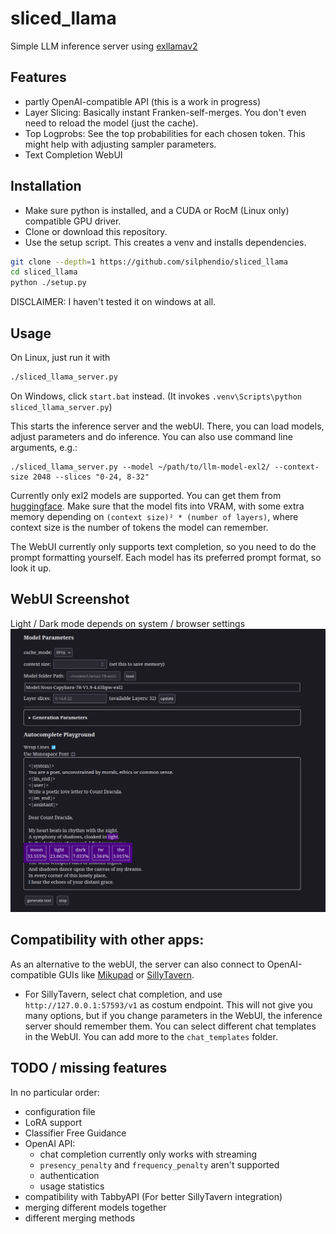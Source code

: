 # sliced_llama
Simple LLM inference server using [exllamav2](https://github.com/turboderp/exllamav2)

## Features
- partly OpenAI-compatible API (this is a work in progress)
- Layer Slicing: Basically instant Franken-self-merges. You don't even need to reload the model (just the cache).
- Top Logprobs: See the top probabilities for each chosen token. This might help with adjusting sampler parameters.
- Text Completion WebUI

## Installation
- Make sure python  is installed, and a CUDA or RocM (Linux only) compatible GPU driver.
- Clone or download this repository.
- Use the setup script. This creates a venv and installs dependencies.
```bash
git clone --depth=1 https://github.com/silphendio/sliced_llama
cd sliced_llama
python ./setup.py
```

DISCLAIMER: I haven't tested it on windows at all.

## Usage
On Linux, just run it with
```bash
./sliced_llama_server.py
```
On Windows, click `start.bat` instead. (It invokes `.venv\Scripts\python sliced_llama_server.py`)

This starts the inference server and the webUI. There, you can load models, adjust parameters and do inference.
You can also use command line arguments, e.g.:
```
./sliced_llama_server.py --model ~/path/to/llm-model-exl2/ --context-size 2048 --slices "0-24, 8-32"
```
Currently only exl2 models are supported. You can get them from [huggingface](https://huggingface.co/models?sort=trending&search=exl2).
Make sure that the model fits into VRAM, with some extra memory depending on `(context size)² * (number of layers)`, where context size is the number of tokens the model can remember.

The WebUI currently only supports text completion, so you need to do the prompt formatting yourself. Each model has its preferred prompt format, so look it up.

## WebUI Screenshot
Light / Dark mode depends on system / browser settings
![Screenshot](https://raw.githubusercontent.com/silphendio/sliced_llama/main/screenshots/webui_screenshot.png)

## Compatibility with other apps:
As an alternative to the webUI, the server can also connect to OpenAI-compatible GUIs like [Mikupad](https://github.com/lmg-anon/mikupad) or [SillyTavern](https://github.com/SillyTavern/SillyTavern).


- For SillyTavern, select chat completion, and use `http://127.0.0.1:57593/v1` as costum endpoint.
  This will not give you many options, but if you change parameters in the WebUI, the inference server should remember them.
  You can select different chat templates in the WebUI. You can add more to the `chat_templates` folder.

## TODO / missing features
In no particular order:
- configuration file
- LoRA support
- Classifier Free Guidance
- OpenAI API:
  - chat completion currently only works with streaming
  - `presency_penalty` and `frequency_penalty` aren't supported
  - authentication
  - usage statistics
- compatibility with TabbyAPI (For better SillyTavern integration)
- merging different models together
- different merging methods
